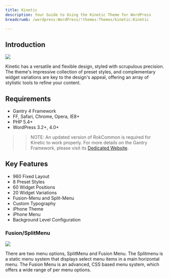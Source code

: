 ```yaml
---
title: Kinetic
description: Your Guide to Using the Kinetic Theme for WordPress
breadcrumb: /wordpress:WordPress/!themes:Themes/kinetic:Kinetic

---
```


Introduction
------------

![](assets/kinetic.jpeg)

Kinetic has a versatile and flexible design, styled with scrupulous precision. The theme's impressive collection of preset styles, and complementary widget variations are key to the design's appeal, offering an array of stylistic tools to refine your content.

Requirements
------------

* Gantry 4 Framework
* FF, Safari, Chrome, Opera, IE8+
* PHP 5.4+
* WordPress 3.2+, 4.0+

> > NOTE: An updated version of RokCommon is required for Kinetic to work properly. For more details on the Gantry Framework, please visit its [Dedicated Website](http://www.gantry.org/).

Key Features
------------

* 960 Fixed Layout
* 8 Preset Styles
* 60 Widget Positions
* 20 Widget Variations
* Fusion-Menu and Split-Menu
* Custom Typography
* iPhone Theme
* iPhone Menu
* Background Level Configuration

### Fusion/SplitMenu

![](assets/fusion.jpg)

There are two menu options, SplitMenu and Fusion Menu. The Splitmenu is a static menu system that displays select menu items in a main horizontal menu. The Fusion Menu is an advanced, CSS based menu system, which offers a wide range of per menu options.
